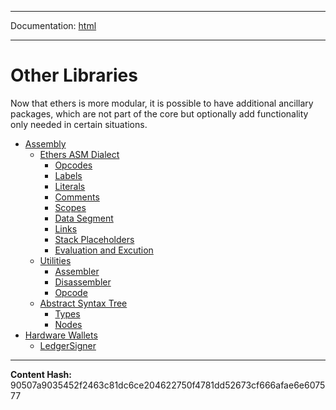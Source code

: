 -----

Documentation: [html](https://docs-beta.ethers.io/)

-----

Other Libraries
===============


Now that ethers is more modular, it is possible to have additional
ancillary packages, which are not part of the core but optionally
add functionality only needed in certain situations.


* [Assembly](assembly)
  * [Ethers ASM Dialect](assembly/dialect)
    * [Opcodes](assembly/dialect)
    * [Labels](assembly/dialect)
    * [Literals](assembly/dialect)
    * [Comments](assembly/dialect)
    * [Scopes](assembly/dialect)
    * [Data Segment](assembly/dialect)
    * [Links](assembly/dialect)
    * [Stack Placeholders](assembly/dialect)
    * [Evaluation and Excution](assembly/dialect)
  * [Utilities](assembly/api)
    * [Assembler](assembly/api)
    * [Disassembler](assembly/api)
    * [Opcode](assembly/api)
  * [Abstract Syntax Tree](assembly/ast)
    * [Types](assembly/ast)
    * [Nodes](assembly/ast)
* [Hardware Wallets](hardware)
  * [LedgerSigner](hardware)



-----
**Content Hash:** 90507a9035452f2463c81dc6ce204622750f4781dd52673cf666afae6e607577